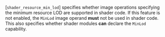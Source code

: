 [`shader_resource_min_lod`] specifies
whether image operations specifying the minimum resource LOD are
supported in shader code.
If this feature is not enabled, the `MinLod` image operand  **must**  not
be used in shader code.
This also specifies whether shader modules  **can**  declare the `MinLod`
capability.